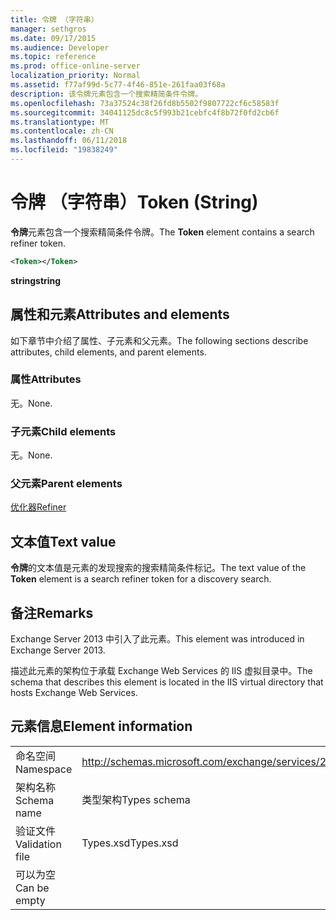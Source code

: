 ```yaml
---
title: 令牌 （字符串）
manager: sethgros
ms.date: 09/17/2015
ms.audience: Developer
ms.topic: reference
ms.prod: office-online-server
localization_priority: Normal
ms.assetid: f77af99d-5c77-4f46-851e-261faa03f68a
description: 该令牌元素包含一个搜索精简条件令牌。
ms.openlocfilehash: 73a37524c38f26fd8b5502f9807722cf6c58583f
ms.sourcegitcommit: 34041125dc8c5f993b21cebfc4f8b72f0fd2cb6f
ms.translationtype: MT
ms.contentlocale: zh-CN
ms.lasthandoff: 06/11/2018
ms.locfileid: "19838249"
---
```

# <a name="token-string"></a><span data-ttu-id="80648-103">令牌 （字符串）</span><span class="sxs-lookup"><span data-stu-id="80648-103">Token (String)</span></span>

<span data-ttu-id="80648-104">**令牌**元素包含一个搜索精简条件令牌。</span><span class="sxs-lookup"><span data-stu-id="80648-104">The **Token** element contains a search refiner token.</span></span> 
  
```XML
<Token></Token>
```

 <span data-ttu-id="80648-105">**string**</span><span class="sxs-lookup"><span data-stu-id="80648-105">**string**</span></span>
## <a name="attributes-and-elements"></a><span data-ttu-id="80648-106">属性和元素</span><span class="sxs-lookup"><span data-stu-id="80648-106">Attributes and elements</span></span>

<span data-ttu-id="80648-107">如下章节中介绍了属性、子元素和父元素。</span><span class="sxs-lookup"><span data-stu-id="80648-107">The following sections describe attributes, child elements, and parent elements.</span></span>
  
### <a name="attributes"></a><span data-ttu-id="80648-108">属性</span><span class="sxs-lookup"><span data-stu-id="80648-108">Attributes</span></span>

<span data-ttu-id="80648-109">无。</span><span class="sxs-lookup"><span data-stu-id="80648-109">None.</span></span>
  
### <a name="child-elements"></a><span data-ttu-id="80648-110">子元素</span><span class="sxs-lookup"><span data-stu-id="80648-110">Child elements</span></span>

<span data-ttu-id="80648-111">无。</span><span class="sxs-lookup"><span data-stu-id="80648-111">None.</span></span>
  
### <a name="parent-elements"></a><span data-ttu-id="80648-112">父元素</span><span class="sxs-lookup"><span data-stu-id="80648-112">Parent elements</span></span>

[<span data-ttu-id="80648-113">优化器</span><span class="sxs-lookup"><span data-stu-id="80648-113">Refiner</span></span>](refiner.md)
  
## <a name="text-value"></a><span data-ttu-id="80648-114">文本值</span><span class="sxs-lookup"><span data-stu-id="80648-114">Text value</span></span>

<span data-ttu-id="80648-115">**令牌**的文本值是元素的发现搜索的搜索精简条件标记。</span><span class="sxs-lookup"><span data-stu-id="80648-115">The text value of the **Token** element is a search refiner token for a discovery search.</span></span> 
  
## <a name="remarks"></a><span data-ttu-id="80648-116">备注</span><span class="sxs-lookup"><span data-stu-id="80648-116">Remarks</span></span>

<span data-ttu-id="80648-117">Exchange Server 2013 中引入了此元素。</span><span class="sxs-lookup"><span data-stu-id="80648-117">This element was introduced in Exchange Server 2013.</span></span>
  
<span data-ttu-id="80648-118">描述此元素的架构位于承载 Exchange Web Services 的 IIS 虚拟目录中。</span><span class="sxs-lookup"><span data-stu-id="80648-118">The schema that describes this element is located in the IIS virtual directory that hosts Exchange Web Services.</span></span>
  
## <a name="element-information"></a><span data-ttu-id="80648-119">元素信息</span><span class="sxs-lookup"><span data-stu-id="80648-119">Element information</span></span>

|||
|:-----|:-----|
|<span data-ttu-id="80648-120">命名空间</span><span class="sxs-lookup"><span data-stu-id="80648-120">Namespace</span></span>  <br/> |http://schemas.microsoft.com/exchange/services/2006/types  <br/> |
|<span data-ttu-id="80648-121">架构名称</span><span class="sxs-lookup"><span data-stu-id="80648-121">Schema name</span></span>  <br/> |<span data-ttu-id="80648-122">类型架构</span><span class="sxs-lookup"><span data-stu-id="80648-122">Types schema</span></span>  <br/> |
|<span data-ttu-id="80648-123">验证文件</span><span class="sxs-lookup"><span data-stu-id="80648-123">Validation file</span></span>  <br/> |<span data-ttu-id="80648-124">Types.xsd</span><span class="sxs-lookup"><span data-stu-id="80648-124">Types.xsd</span></span>  <br/> |
|<span data-ttu-id="80648-125">可以为空</span><span class="sxs-lookup"><span data-stu-id="80648-125">Can be empty</span></span>  <br/> ||
   

